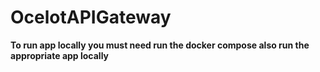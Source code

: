 # OcelotAPIGateway

**To run app locally you must need run the docker compose also run the appropriate app locally**
